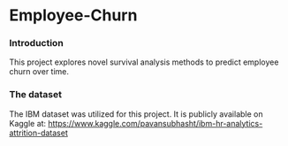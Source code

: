 # Employee-Churn

### Introduction
This project explores novel survival analysis methods to predict employee churn over time.

### The dataset 
The IBM dataset was utilized for this project. It is publicly available on Kaggle at: https://www.kaggle.com/pavansubhasht/ibm-hr-analytics-attrition-dataset


